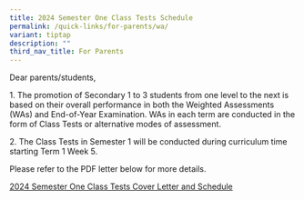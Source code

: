```yaml
---
title: 2024 Semester One Class Tests Schedule
permalink: /quick-links/for-parents/wa/
variant: tiptap
description: ""
third_nav_title: For Parents
---
```

<p>Dear parents/students,</p><p>1.	The promotion of Secondary 1 to 3 students from one level to the next is based on their overall performance in both the Weighted Assessments (WAs) and End-of-Year Examination. WAs in each term are conducted in the form of Class Tests or alternative modes of assessment.</p><p>2.	The Class Tests in Semester 1 will be conducted during curriculum time starting Term 1 Week 5.  </p><p>Please refer to the PDF letter below for more details.</p><p></p><p><a href="/files/Parents/HS_2024_011_Class_Test_Cover_Letter_and_Schedule__Semester_1__e_letter.pdf" rel="noopener noreferrer nofollow" target="_blank">2024 Semester One Class Tests Cover Letter and Schedule</a></p>